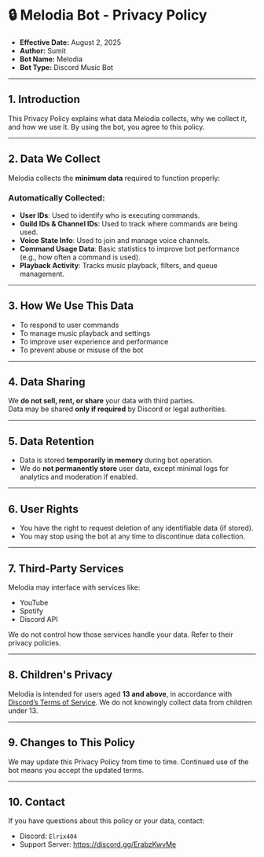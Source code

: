 # 🔒 Melodia Bot - Privacy Policy

* **Effective Date:** August 2, 2025  
* **Author:** Sumit  
* **Bot Name:** Melodia  
* **Bot Type:** Discord Music Bot

---

## 1. Introduction

This Privacy Policy explains what data Melodia collects, why we collect it, and how we use it. By using the bot, you agree to this policy.

---

## 2. Data We Collect

Melodia collects the **minimum data** required to function properly:

### Automatically Collected:

- **User IDs**: Used to identify who is executing commands.
- **Guild IDs & Channel IDs**: Used to track where commands are being used.
- **Voice State Info**: Used to join and manage voice channels.
- **Command Usage Data**: Basic statistics to improve bot performance (e.g., how often a command is used).
- **Playback Activity**: Tracks music playback, filters, and queue management.

---

## 3. How We Use This Data

- To respond to user commands
- To manage music playback and settings
- To improve user experience and performance
- To prevent abuse or misuse of the bot

---

## 4. Data Sharing

We **do not sell, rent, or share** your data with third parties.  
Data may be shared **only if required** by Discord or legal authorities.

---

## 5. Data Retention

- Data is stored **temporarily in memory** during bot operation.
- We do **not permanently store** user data, except minimal logs for analytics and moderation if enabled.

---

## 6. User Rights

- You have the right to request deletion of any identifiable data (if stored).
- You may stop using the bot at any time to discontinue data collection.

---

## 7. Third-Party Services

Melodia may interface with services like:

- YouTube
- Spotify
- Discord API

We do not control how those services handle your data. Refer to their privacy policies.

---

## 8. Children's Privacy

Melodia is intended for users aged **13 and above**, in accordance with [Discord’s Terms of Service](https://discord.com/terms). We do not knowingly collect data from children under 13.

---

## 9. Changes to This Policy

We may update this Privacy Policy from time to time. Continued use of the bot means you accept the updated terms.

---

## 10. Contact

If you have questions about this policy or your data, contact:

* Discord: `Elrix404`
* Support Server: https://discord.gg/ErabzKwvMe
